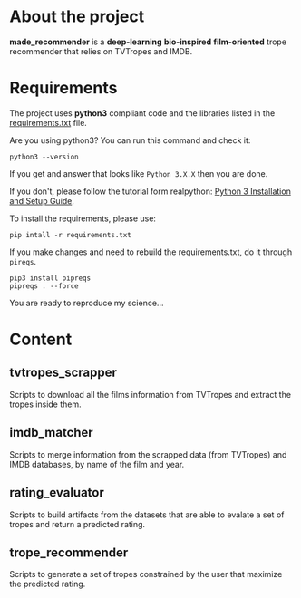 # About the project

**made_recommender** is a **deep-learning** **bio-inspired** 
**film-oriented** trope recommender that relies on TVTropes 
and IMDB.

# Requirements

The project uses **python3** compliant code and the libraries
listed in the [requirements.txt](requirements.txt) file.

Are you using python3? You can run this command and check it:
```console
python3 --version
```
If you get and answer that looks like ```Python 3.X.X``` then
you are done.

If you don't, please follow the tutorial form realpython:
[Python 3 Installation and Setup Guide](https://realpython.com/installing-python/).

To install the requirements, please use:
```console
pip intall -r requirements.txt
``` 

If you make changes and need to rebuild the requirements.txt, 
do it  through ```pireqs```.

```console
pip3 install pipreqs
pipreqs . --force
```

You are ready to reproduce my science...

# Content

## tvtropes_scrapper

Scripts to download all the films
information from TVTropes and extract the tropes inside them.  

## imdb_matcher

Scripts to merge information from the
scrapped data (from TVTropes) and IMDB databases, by name 
of the film and year.

## rating_evaluator

Scripts to build artifacts from the datasets that are able to 
evalate a set of tropes and return a predicted rating.

## trope_recommender

Scripts to generate a set of tropes constrained by the user
that maximize the predicted rating.

